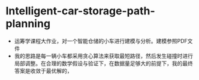 # Intelligent-car-storage-path-planning
* 运筹学课程大作业，对一个智能仓储的小车进行建模与分析。建模参照PDF文件
* 我的思路是每一辆小车都采用贪心算法来获取最短路径，然后发生碰撞时进行局部调整。在合理的数学假设与验证下，在数据量足够大的前提下，我的最终答案是收敛于最优解的，
